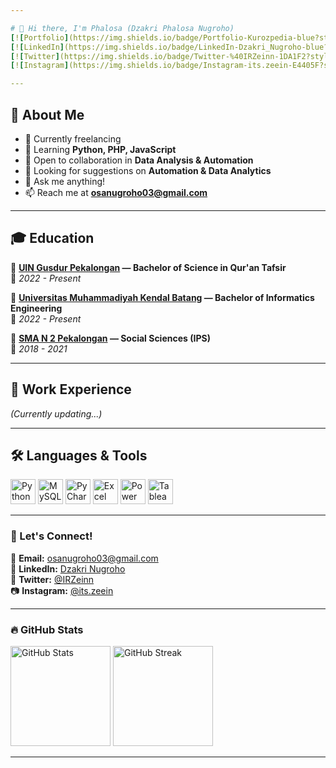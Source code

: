 ```yaml
---

# 👋 Hi there, I'm Phalosa (Dzakri Phalosa Nugroho)  
[![Portfolio](https://img.shields.io/badge/Portfolio-Kurozpedia-blue?style=flat&logo=google-chrome&logoColor=white)](https://app.kurozpedia.my.id/)  
[![LinkedIn](https://img.shields.io/badge/LinkedIn-Dzakri_Nugroho-blue?style=flat&logo=linkedin)](https://www.linkedin.com/in/dzakri-nugroho-b7499b1b7)  
[![Twitter](https://img.shields.io/badge/Twitter-%40IRZeinn-1DA1F2?style=flat&logo=twitter&logoColor=white)](https://twitter.com/@IRZeinn)  
[![Instagram](https://img.shields.io/badge/Instagram-its.zeein-E4405F?style=flat&logo=instagram&logoColor=white)](https://instagram.com/its.zeein)  

---
```


## 📌 About Me
- 🔭 Currently freelancing  
- 🌱 Learning **Python, PHP, JavaScript**  
- 👯 Open to collaboration in **Data Analysis & Automation**  
- 🤔 Looking for suggestions on **Automation & Data Analytics**  
- 💬 Ask me anything!  
- 📫 Reach me at **osanugroho03@gmail.com**  

---

## 🎓 Education  
📍 **[UIN Gusdur Pekalongan](https://uingusdur.ac.id) — Bachelor of Science in Qur'an Tafsir**  
📅 *2022 - Present*  

📍 **[Universitas Muhammadiyah Kendal Batang](https://umkaba.ac.id) — Bachelor of Informatics Engineering**  
📅 *2022 - Present*  

📍 **[SMA N 2 Pekalongan](https://sma2pekalongan.sch.id) — Social Sciences (IPS)**  
📅 *2018 - 2021*  

---

## 💼 Work Experience  
*(Currently updating...)*  

---

## 🛠️ Languages & Tools  
<p align="left">
  <img src="https://cdn.jsdelivr.net/gh/devicons/devicon/icons/python/python-original.svg" alt="Python" width="40px" height="40px" />
  <img src="https://cdn.jsdelivr.net/gh/devicons/devicon/icons/mysql/mysql-original.svg" alt="MySQL" width="40px" height="40px" />
  <img src="https://upload.wikimedia.org/wikipedia/commons/1/1d/PyCharm_Icon.svg" alt="PyCharm" width="40px" height="40px" />
  <img src="https://is2-ssl.mzstatic.com/image/thumb/Purple126/v4/a8/fd/5a/a8fd5a84-c6f1-355f-3b9f-6e86598efaa3/XCEL.png/1200x630bb.png" alt="Excel" width="40px" height="40px" />
  <img src="https://powerbi.microsoft.com/pictures/application-logos/svg/powerbi.svg" alt="Power BI" width="40px" height="40px" />
  <img src="https://logos-world.net/wp-content/uploads/2021/10/Tableau-Symbol.png" alt="Tableau" width="40px" height="40px" />
</p>  

---

### 🚀 Let's Connect!  
📧 **Email:** osanugroho03@gmail.com  
💼 **LinkedIn:** [Dzakri Nugroho](https://www.linkedin.com/in/dzakri-nugroho-b7499b1b7)  
📱 **Twitter:** [@IRZeinn](https://twitter.com/@IRZeinn)  
📷 **Instagram:** [@its.zeein](https://instagram.com/its.zeein)  

---

### 🔥 GitHub Stats  
<p align="left">
  <img src="https://github-readme-stats.vercel.app/api?username=KanekiCraynet&show_icons=true&theme=tokyonight" alt="GitHub Stats" height="160px"/>
  <img src="https://github-readme-streak-stats.herokuapp.com/?user=KanekiCraynet&theme=tokyonight" alt="GitHub Streak" height="160px"/>
</p>  

---

[webdev]: [https://github.com/vincentwidyan/vincentwidyan](https://github.com/KanekiCraynet/KanekiCraynet)
